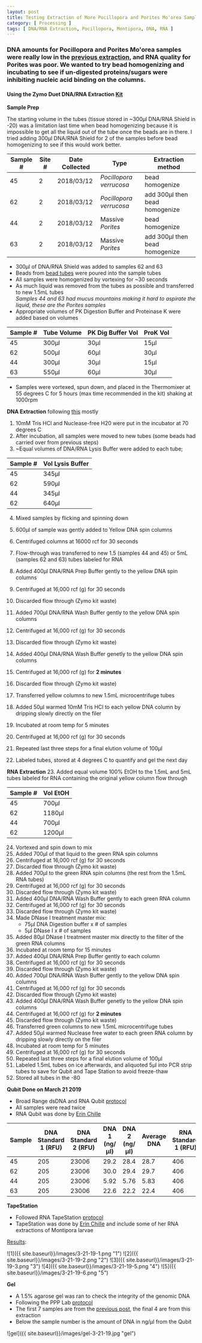 ```yaml
---
layout: post
title: Testing Extraction of More Pocillopora and Porites Mo'orea Samples
category: [ Processing ]
tags: [ DNA/RNA Extraction, Pocillopora, Montipora, DNA, RNA ]
---
```


### DNA amounts for Pocillopora and Porites Mo'orea samples were really low in the [previous extraction](https://meschedl.github.io/MESPutnam_Open_Lab_Notebook/Eggs-Bundles-Moorea/), and RNA quality for Porites was poor. We wanted to try bead homogenizing and incubating to see if un-digested proteins/sugars were inhibiting nucleic acid binding on the columns.

#### Using the Zymo Duet DNA/RNA Extraction [Kit](https://github.com/meschedl/MESPutnam_Open_Lab_Notebook/blob/master/company-protocols/_d7003t_d7003_quick-dna-rna_miniprep_plus_kit.pdf)

**Sample Prep**

The starting volume in the tubes (tissue stored in ~300µl DNA/RNA Shield in -20) was a limitation last time when bead homogenizing because it is impossible to get all the liquid out of the tube once the beads are in there. I tried adding 300µl DNA/RNA Shield for 2 of the samples before bead homogenizing to see if this would work better.

| Sample # | Site # | Date Collected | Type | Extraction method |
|-----|-------|------|---|---|
| 45 | 2 | 2018/03/12 | _Pocillopora verrucosa_ | bead homogenize |
| 62 | 2 | 2018/03/12 | _Pocillopora verrucosa_ | add 300µl then bead homogenize |
| 44 | 2 | 2018/03/12 | Massive _Porites_ | bead homogenize |
| 63 | 2 | 2018/03/12 | Massive _Porites_ | add 300µl then bead homogenize |

- 300µl of DNA/RNA Shield was added to samples 62 and 63
- Beads from [bead tubes](https://www.fishersci.com/shop/products/zr-bashing-bead-lysis-tubes/nc1099697#?keyword=zymo+bead) were poured into the sample tubes
- All samples were homogenized by vortexing for ~30 seconds
- As much liquid was removed from the tubes as possible and transferred to new 1.5mL tubes  
_Samples 44 and 63 had mucus mountains making it hard to aspirate the liquid, these are the Porites samples_
- Appropriate volumes of PK Digestion Buffer and Proteinase K were added based on volumes

| Sample # | Tube Volume | PK Dig Buffer Vol | ProK Vol |
|---|---|---|---|
| 45 | 300µl | 30µl | 15µl |
| 62 | 500µl | 60µl | 30µl |
| 44 | 300µl | 30µl | 15µl |
| 63 | 550µl | 60µl | 30µl |

- Samples were vortexed, spun down, and placed in the Thermomixer at 55 degrees C for 5 hours (max time recommended in the kit) shaking at 1000rpm

**DNA Extraction** following [this](https://meschedl.github.io/MESPutnam_Open_Lab_Notebook/Montipora-Larvae-DNA-RNA-Test/) mostly

1. 10mM Tris HCl and Nuclease-free H20 were put in the incubator at 70 degrees C
2. After incubation, all samples were moved to new tubes (some beads had carried over from previous steps)
3. ~Equal volumes of DNA/RNA Lysis Buffer were added to each tube;

| Sample # | Vol Lysis Buffer |
|----|----|
| 45 | 345µl |
| 62 | 590µl |
| 44 | 345µl |
| 62 | 640µl |

4. Mixed samples by flicking and spinning down
5. 600µl of sample was gently added to Yellow DNA spin columns
6. Centrifuged columns at 16000 rcf for 30 seconds
7. Flow-through was transferred to new 1.5 (samples 44 and 45) or 5mL (samples 62 and 63) tubes labeled for RNA

8. Added 400µl DNA/RNA Prep Buffer gently to the yellow DNA spin columns
9. Centrifuged at 16,000 rcf (g) for 30 seconds
10. Discarded flow through (Zymo kit waste)
11. Added 700µl DNA/RNA Wash Buffer gently to the yellow DNA spin columns
12. Centrifuged at 16,000 rcf (g) for 30 seconds
13. Discarded flow through (Zymo kit waste)
14. Added 400µl DNA/RNA Wash Buffer genetly to the yellow DNA spin columns
15. Centrifuged at 16,000 rcf (g) for **2 minutes**
16. Discarded flow through (Zymo kit waste)
17. Transferred yellow columns to new 1.5mL microcentrifuge tubes
18. Added 50µl warmed 10mM Tris HCl to each yellow DNA column by dripping slowly directly on the filer
19. Incubated at room temp for 5 minutes
20. Centrifuged at 16,000 rcf (g) for 30 seconds
21. Repeated last three steps for a final elution volume of 100µl
22. Labeled tubes, stored at 4 degrees C to quantify and gel the next day

**RNA Extraction**
23. Added equal volume  100% EtOH to the 1.5mL and 5mL tubes labeled for RNA containing the original yellow column flow through

| Sample # | Vol EtOH |
|-----|-------|
| 45 | 700µl |
| 62 | 1180µl |
| 44 | 700µl |
| 62 | 1200µl |

24. Vortexed and spin down to mix
25. Added 700µl of that liquid to the green RNA spin columns
26. Centrifuged at 16,000 rcf (g) for 30 seconds
27. Discarded flow through (Zymo kit waste)
28. Added 700µl to the green RNA spin columns (the rest from the 1.5mL RNA tubes)
29. Centrifuged at 16,000 rcf (g) for 30 seconds
30. Discarded flow through (Zymo kit waste)
31. Added 400µl DNA/RNA Wash Buffer gently to each green RNA column
32. Centrifuged at 16,000 rcf (g) for 30 seconds
33. Discarded flow through (Zymo kit waste)
34. Made DNase I treatment master mix:
    - 75µl DNA Digestion buffer x # of samples
    - 5µl DNase I x # of samples
35. Added 80µl DNase I treatment master mix directly to the filter of the green RNA columns
36. Incubated at room temp for 15 minutes
37. Added 400µl DNA/RNA Prep Buffer gently to each column
38. Centrifuged at 16,000 rcf (g) for 30 seconds
39. Discarded flow through (Zymo kit waste)
40. Added 700µl DNA/RNA Wash Buffer gently to the yellow DNA spin columns
41. Centrifuged at 16,000 rcf (g) for 30 seconds
42. Discarded flow through (Zymo kit waste)
43. Added 400µl DNA/RNA Wash Buffer genetly to the yellow DNA spin columns
44. Centrifuged at 16,000 rcf (g) for **2 minutes**
45. Discarded flow through (Zymo kit waste)
46. Transferred green columns to new 1.5mL microcentrifuge tubes
47. Added 50µl warmed Nuclease free water to each green RNA column by dripping slowly directly on the filer
48. Incubated at room temp for 5 minutes
49. Centrifuged at 16,000 rcf (g) for 30 seconds
50. Repeated last three steps for a final elution volume of 100µl
51. Labeled 1.5mL tubes on ice afterwards, and aliquoted 5µl into PCR strip tubes to save for Qubit and Tape Station to avoid freeze-thaw
52. Stored all tubes in the -80

**Qubit Done on March 21 2019**

- Broad Range dsDNA and RNA Qubit [protocol](https://meschedl.github.io/MESPutnam_Open_Lab_Notebook/Qubit-Protocol/)
- All samples were read twice
- RNA Qubit was done by [Erin Chille](https://github.com/echille)

| Sample | DNA Standard 1 (RFU) | DNA Standard 2 (RFU) | DNA 1 (ng/µl) | DNA 2 (ng/µl) | Average DNA |  RNA Standard 1 (RFU) | RNA Standard 2 (RFU) | RNA 1 (ng/µl) | RNA 2 (ng/ul) | Average RNA |
|------|----------|----------|-------------|-------------|-------------|-------------|----|----|----|----|
| 45 | 205 | 23006 | 29.2 | 28.4 | 28.7 | 406 | 10912 | 17.6 | 17.2 | 17.4 |
| 62 | 205 | 23006 | 30.0 | 29.4 | 29.7 | 406 | 10912 | 35.8 | 36.0 | 35.9 |
| 44 | 205 | 23006 | 5.92 | 5.76 | 5.83 | 406 | 10912 | 44.8 | 45.0 | 44.9 |
| 63 | 205 | 23006 | 22.6 | 22.2 | 22.4 | 406 | 10912 | 53.6 | 53.6 | 53.6 |


**TapeStation**

- Followed RNA TapeStation [protocol](https://meschedl.github.io/MESPutnam_Open_Lab_Notebook/RNA-TapeStation-Protocol/)
- TapeStation was done by [Erin Chille](https://github.com/echille) and include some of her RNA extractions of Montipora larvae

[Results](https://github.com/meschedl/MESPutnam_Open_Lab_Notebook/blob/master/tapestation_pdfs/2019-03-21%20-%2015.24.03.pdf):

![1]({{ site.baseurl}}/images/3-21-19-1.png "1")
![2]({{ site.baseurl}}/images/3-21-19-2.png "2")
![3]({{ site.baseurl}}/images/3-21-19-3.png "3")
![4]({{ site.baseurl}}/images/3-21-19-5.png "4")
![5]({{ site.baseurl}}/images/3-21-19-6.png "5")

**Gel**

- A 1.5% agarose gel was ran to check the integrity of the genomic DNA
- Following the PPP Lab [protocol](https://meschedl.github.io/MESPutnam_Open_Lab_Notebook/Gel-Protocol/)
- The first 7 samples are from the [previous post](https://meschedl.github.io/MESPutnam_Open_Lab_Notebook/Eggs-Bundles-Moorea/), the final 4 are from this extraction
- Below the sample number is the amount of DNA in ng/µl from the Qubit

![gel]({{ site.baseurl}}/images/gel-3-21-19.jpg "gel")
